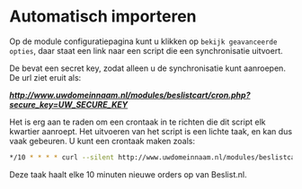 # Automatisch importeren

Op de module configuratiepagina kunt u klikken op `bekijk geavanceerde opties`, daar staat een link naar een script die een synchronisatie uitvoert.

De bevat een secret key, zodat alleen u de synchronisatie kunt aanroepen. De url ziet eruit als:

***http://www.uwdomeinnaam.nl/modules/beslistcart/cron.php?secure_key=UW_SECURE_KEY***

Het is erg aan te raden om een crontaak in te richten die dit script elk kwartier aanroept. Het uitvoeren van het script is een lichte taak, en kan dus vaak gebeuren. U kunt een crontaak maken zoals:

```bash
*/10 * * * * curl --silent http://www.uwdomeinnaam.nl/modules/beslistcart/cron.php?secure_key=UW_SECURE_KEY &>/dev/null
```

Deze taak haalt elke 10 minuten nieuwe orders op van Beslist.nl.
